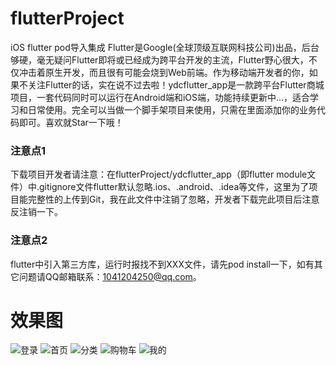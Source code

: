 # flutterProject
iOS flutter pod导入集成 
Flutter是Google(全球顶级互联网科技公司)出品，后台够硬，毫无疑问Flutter即将或已经成为跨平台开发的主流，Flutter野心很大，不仅冲击着原生开发，而且很有可能会烧到Web前端。作为移动端开发者的你，如果不关注Flutter的话，实在说不过去啦！ydcflutter_app是一款跨平台Flutter商城项目，一套代码同时可以运行在Android端和iOS端，功能持续更新中...，适合学习和日常使用。完全可以当做一个脚手架项目来使用，只需在里面添加你的业务代码即可。喜欢就Star一下哦！

### 注意点1 ###
下载项目开发者请注意：在flutterProject/ydcflutter_app（即flutter module文件）中.gitignore文件flutter默认忽略.ios、.android、.idea等文件，这里为了项目能完整性的上传到Git，我在此文件中注销了忽略，开发者下载完此项目后注意反注销一下。

### 注意点2 ###
flutter中引入第三方库，运行时报找不到XXX文件，请先pod install一下，如有其它问题请QQ邮箱联系：1041204250@qq.com。


# 效果图
![登录](https://github.com/code-leening/flutterProject/blob/master/picture/00.jpg)
![首页](https://github.com/code-leening/flutterProject/blob/master/picture/11.jpg)
![分类](https://github.com/code-leening/flutterProject/blob/master/picture/22.jpg)
![购物车](https://github.com/code-leening/flutterProject/blob/master/picture/33.jpg)
![我的](https://github.com/code-leening/flutterProject/blob/master/picture/44.jpg)
